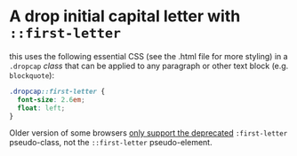 # A drop initial capital letter with `::first-letter`

this uses the following essential CSS (see the .html file for more styling) in a `.dropcap` *class* that can be applied to any paragraph or other text block (e.g. `blockquote`):

```css
.dropcap::first-letter {
  font-size: 2.6em;
  float: left;
}
```

Older version of some browsers [only support the deprecated](https://caniuse.com/#search=first-letter) `:first-letter` pseudo-class, not the `::first-letter` pseudo-element.
